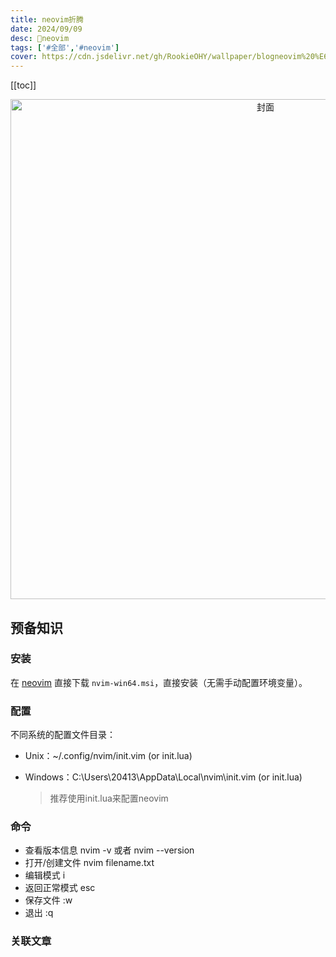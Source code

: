 ```yaml
---
title: neovim折腾
date: 2024/09/09
desc: 🎉neovim
tags: ['#全部','#neovim']
cover: https://cdn.jsdelivr.net/gh/RookieOHY/wallpaper/blogneovim%20%E6%8A%98%E8%85%BE-RookieOHY.png
---
```


[[toc]]

<p align="center">
<img alt="封面" src="https://cdn.jsdelivr.net/gh/RookieOHY/wallpaper/blogneovim%20%E6%8A%98%E8%85%BE-RookieOHY.png" width=800 />
</p>

## 预备知识

### 安装

在 [neovim](https://github.com/neovim/neovim/releases) 直接下载 `nvim-win64.msi`，直接安装（无需手动配置环境变量）。

### 配置

不同系统的配置文件目录：

- Unix：~/.config/nvim/init.vim (or init.lua)
- Windows：C:\Users\20413\AppData\Local\nvim\init.vim (or init.lua)

  > 推荐使用init.lua来配置neovim

### 命令

- 查看版本信息 nvim -v 或者 nvim --version
- 打开/创建文件 nvim filename.txt
- 编辑模式 i
- 返回正常模式 esc
- 保存文件 :w
- 退出 :q

### 关联文章

